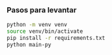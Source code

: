 ### Pasos para levantar

```bash
python -m venv venv
source venv/bin/activate
pip install -r requirements.txt
python main-py
```
